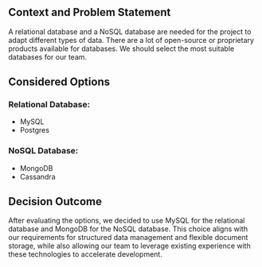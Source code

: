 # <!-- Use MySQL and MongoDB as data stores of the project -->

## Context and Problem Statement
A relational database and a NoSQL database are needed for the project to adapt different types of data. There are a lot of open-source or proprietary products available for databases. We should select the most suitable databases for our team.


## Considered Options
### Relational Database:
- MySQL
- Postgres

### NoSQL Database:
- MongoDB
- Cassandra

## Decision Outcome
After evaluating the options, we decided to use MySQL for the relational database and MongoDB for the NoSQL database. This choice aligns with our requirements for structured data management and flexible document storage, while also allowing our team to leverage existing experience with these technologies to accelerate development.
